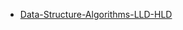 

- [Data-Structure-Algorithms-LLD-HLD](https://github.com/arpit20adlakha/Data-Structure-Algorithms-LLD-HLD)
